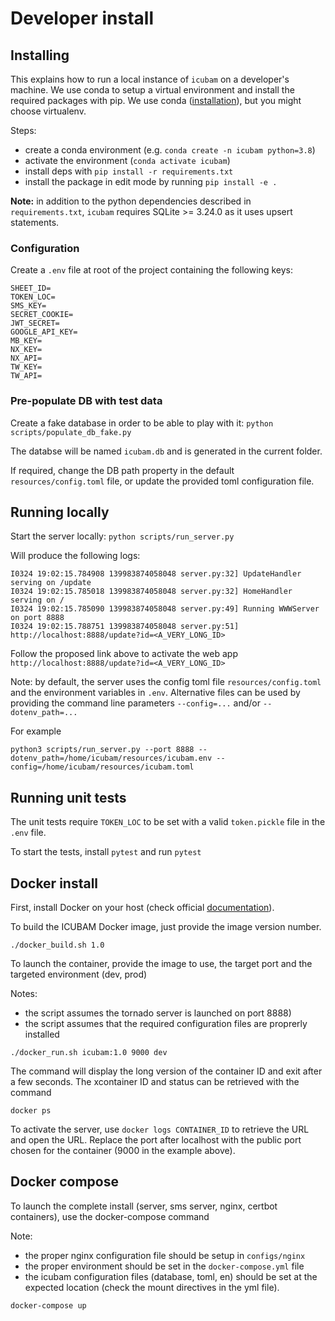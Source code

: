 # Developer install 

## Installing

This explains how to run a local instance of `icubam` on a developer's machine. We use conda to setup a virtual 
environment and install the required packages with pip. 
We use conda ([installation](https://docs.conda.io/en/latest/miniconda.html)), but you might choose virtualenv.

Steps:

- create a conda environment (e.g. `conda create -n icubam python=3.8`)
- activate the environment (`conda activate icubam`)
- install deps with `pip install -r requirements.txt`
- install the package in edit mode by running `pip install -e .`

**Note:** in addition to the python dependencies described in `requirements.txt`, `icubam` requires SQLite >= 3.24.0 as it uses upsert statements.

### Configuration

Create a `.env` file at root of the project containing the following keys:
```
SHEET_ID=
TOKEN_LOC=
SMS_KEY=
SECRET_COOKIE=
JWT_SECRET=
GOOGLE_API_KEY=
MB_KEY= 
NX_KEY= 
NX_API= 
TW_KEY=
TW_API=
```

### Pre-populate DB with test data

Create a fake database in order to be able to play with it:
`python scripts/populate_db_fake.py`

The databse will be named `icubam.db` and is generated in the current folder.

If required, change the DB path property in the default `resources/config.toml` file, or update the provided toml 
configuration file.

## Running locally

Start the server locally:
`python scripts/run_server.py`


Will produce the following logs:
```
I0324 19:02:15.784908 139983874058048 server.py:32] UpdateHandler serving on /update
I0324 19:02:15.785018 139983874058048 server.py:32] HomeHandler serving on /
I0324 19:02:15.785090 139983874058048 server.py:49] Running WWWServer on port 8888
I0324 19:02:15.788751 139983874058048 server.py:51] http://localhost:8888/update?id=<A_VERY_LONG_ID>
```

Follow the proposed link above to activate the web app `http://localhost:8888/update?id=<A_VERY_LONG_ID>`

Note: by default, the server uses the config toml file `resources/config.toml` and the environment variables in `.env`.
Alternative files can be used by providing the command line parameters `--config=...` and/or `--dotenv_path=...`

For example
```
python3 scripts/run_server.py --port 8888 --dotenv_path=/home/icubam/resources/icubam.env --config=/home/icubam/resources/icubam.toml
```

## Running unit tests

The unit tests require `TOKEN_LOC` to be set with a valid `token.pickle` file in the `.env` file.

To start the tests, install `pytest` and run `pytest`

## Docker install

First, install Docker on your host (check official [documentation](https://docs.docker.com/)).

To build the ICUBAM Docker image, just provide the image version number.
    
```
./docker_build.sh 1.0 
```
    
To launch the container, provide the image to use, the target port and the targeted environment (dev, prod)
 
Notes:
- the script assumes the tornado server is launched on port 8888)
- the script assumes that the required configuration files are proprerly installed
  
```
./docker_run.sh icubam:1.0 9000 dev
``` 
The command will display the long version of the container ID and exit after a few seconds. The xcontainer ID and 
status can be retrieved with the command
```
docker ps
```

To activate the server, use `docker logs CONTAINER_ID` to retrieve the URL and open the URL. Replace the port after 
localhost with the public port chosen for the container (9000 in the example above).  

## Docker compose

To launch the complete install (server, sms server, nginx, certbot containers), use the docker-compose command

Note:
- the proper nginx configuration file should be setup in `configs/nginx`
- the proper environment should be set in the `docker-compose.yml` file
- the icubam configuration files (database, toml, en) should be set at the expected location (check the mount directives in the yml file).

```
docker-compose up
```
